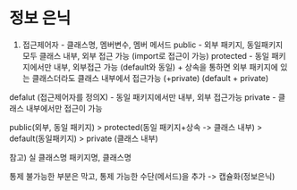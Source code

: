 # 정보 은닉

1. 접근제어자 - 클래스명, 멤버변수, 멤버 메서드
public - 외부 패키지, 동일패키지 모두 클래스 내부, 외부 접근 가능 (import로 접근이 가능)
protected - 동일 패키지에서만 내부, 외부접근 가능 (default와 동일)
             + 상속을 통하면 외부 패키지에 있는 클래스더라도 클래스 내부에서 접근가능             (+private) (default + private)



defalut (접근제어자를 정의X) 
	- 동일 패키지에서만 내부, 외부 접근가능
private - 클래스 내부에서만 접근이 가능


public(외부, 동일 패키지) > protected(동일 패키지+상속 ->  클래스 내부) > default(동일패키지) > private (클래스 내부)



참고)
실 클래스명
패키지명, 클래스명

통제 불가능한 부분은 막고, 통제 가능한 수단(메서드)을 추가 -> 캡슐화(정보은닉)

